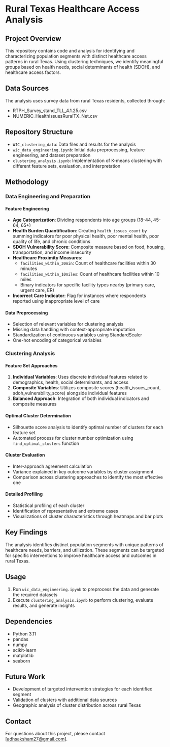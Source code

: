 # Rural Texas Healthcare Access Analysis

## Project Overview
This repository contains code and analysis for identifying and characterizing population segments with distinct healthcare access patterns in rural Texas. Using clustering techniques, we identify meaningful groups based on health needs, social determinants of health (SDOH), and healthcare access factors.

## Data Sources
The analysis uses survey data from rural Texas residents, collected through:
- RTPH_Survey_stand_TLL_4.1.25.csv
- NUMERIC_HealthIssuesRuralTX_Net.csv

## Repository Structure
- `WIC_clustering_data`: Data files and results for the analysis
- `wic_data_engineering.ipynb`: Initial data preprocessing, feature engineering, and dataset preparation
- `clustering_analysis.ipynb`: Implementation of K-means clustering with different feature sets, evaluation, and interpretation

## Methodology

### Data Engineering and Preparation

#### Feature Engineering
- **Age Categorization**: Dividing respondents into age groups (18-44, 45-64, 65+)
- **Health Burden Quantification**: Creating `health_issues_count` by summing indicators for poor physical health, poor mental health, poor quality of life, and chronic conditions
- **SDOH Vulnerability Score**: Composite measure based on food, housing, transportation, and income insecurity
- **Healthcare Proximity Measures**: 
  - `facilities_within_30min`: Count of healthcare facilities within 30 minutes
  - `facilities_within_10miles`: Count of healthcare facilities within 10 miles
  - Binary indicators for specific facility types nearby (primary care, urgent care, ER)
- **Incorrect Care Indicator**: Flag for instances where respondents reported using inappropriate level of care

#### Data Preprocessing
- Selection of relevant variables for clustering analysis
- Missing data handling with context-appropriate imputation
- Standardization of continuous variables using StandardScaler
- One-hot encoding of categorical variables

### Clustering Analysis

#### Feature Set Approaches
1. **Individual Variables**: Uses discrete individual features related to demographics, health, social determinants, and access
2. **Composite Variables**: Utilizes composite scores (health_issues_count, sdoh_vulnerability_score) alongside individual features
3. **Balanced Approach**: Integration of both individual indicators and composite measures

#### Optimal Cluster Determination
- Silhouette score analysis to identify optimal number of clusters for each feature set
- Automated process for cluster number optimization using `find_optimal_clusters` function

#### Cluster Evaluation
- Inter-approach agreement calculation
- Variance explained in key outcome variables by cluster assignment
- Comparison across clustering approaches to identify the most effective one

#### Detailed Profiling
- Statistical profiling of each cluster
- Identification of representative and extreme cases
- Visualizations of cluster characteristics through heatmaps and bar plots

## Key Findings
The analysis identifies distinct population segments with unique patterns of healthcare needs, barriers, and utilization. These segments can be targeted for specific interventions to improve healthcare access and outcomes in rural Texas.

## Usage
1. Run `wic_data_engineering.ipynb` to preprocess the data and generate the required datasets
2. Execute `clustering_analysis.ipynb` to perform clustering, evaluate results, and generate insights

## Dependencies
- Python 3.11
- pandas
- numpy
- scikit-learn
- matplotlib
- seaborn

## Future Work
- Development of targeted intervention strategies for each identified segment
- Validation of clusters with additional data sources
- Geographic analysis of cluster distribution across rural Texas

## Contact
For questions about this project, please contact [adhsaksham27@gmail.com].
